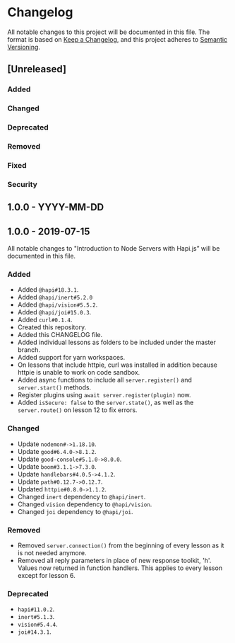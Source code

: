 # Changelog

All notable changes to this project will be documented in this file. The format is based on [Keep a Changelog](https://keepachangelog.com/en/1.0.0/), and this project adheres to [Semantic Versioning](https://semver.org/spec/v2.0.0.html).

## [Unreleased]

### Added

### Changed

### Deprecated

### Removed

### Fixed

### Security

## 1.0.0 - YYYY-MM-DD 

## 1.0.0 - 2019-07-15

All notable changes to "Introduction to Node Servers with Hapi.js” will be documented in this file.

### Added

- Added `@hapi#18.3.1`.
- Added `@hapi/inert#5.2.0`
- Added `@hapi/vision#5.5.2`.
- Added `@hapi/joi#15.0.3`.
- Added `curl#0.1.4`.
- Created this repository.
- Added this CHANGELOG file.
- Added individual lessons as folders to be included under the master branch.
- Added support for yarn workspaces.
- On lessons that include httpie, curl was installed in addition because httpie is unable to work on code sandbox. 
- Added async functions to include all `server.register()` and `server.start()` methods.
- Register plugins using `await server.register(plugin)` now.
- Added `isSecure: false` to the `server.state()`, as well as the `server.route()` on lesson 12 to fix errors.

### Changed

- Update `nodemon#->1.18.10`.
- Update `good#6.4.0->8.1.2`.
- Update `good-console#5.1.0->8.0.0`.
- Update `boom#3.1.1->7.3.0`.
- Update `handlebars#4.0.5->4.1.2`.
- Update `path#0.12.7->0.12.7`.
- Updated `httpie#0.8.0->1.1.2`.
- Changed `inert` dependency to `@hapi/inert`.
- Changed `vision` dependency to `@hapi/vision`.
- Changed `joi` dependency to `@hapi/joi`.


### Removed

- Removed `server.connection()` from the beginning of every lesson as it is not needed anymore.
- Removed all reply parameters in place of new response toolkit, 'h'. Values now returned in function handlers. This applies to every lesson except for lesson 6.

### Deprecated

- `hapi#11.0.2`.
- `inert#5.1.3`.
- `vision#5.4.4`.
- `joi#14.3.1`.